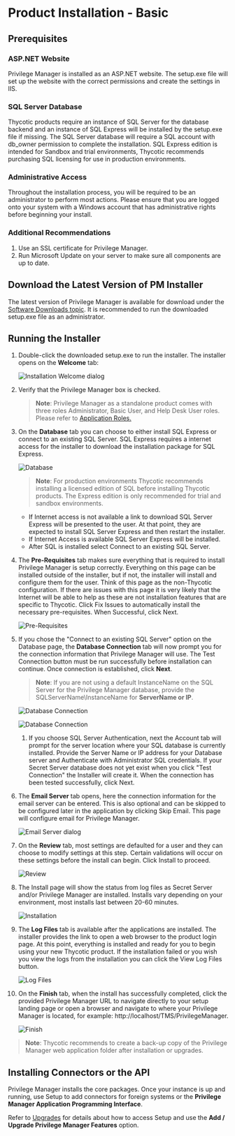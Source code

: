 [title]: # (Installation)
[tags]: # (installation,basic)
[priority]: # (1503)
# Product Installation - Basic

## Prerequisites

### ASP.NET Website

Privilege Manager is installed as an ASP.NET website. The setup.exe file will set up the website with the correct permissions and create the settings in IIS.

### SQL Server Database

Thycotic products require an instance of SQL Server for the database backend and an instance of SQL Express will be installed by the setup.exe file if missing. The SQL Server database will require a SQL account with db_owner permission to complete the installation. SQL Express edition is intended for Sandbox and trial environments, Thycotic recommends purchasing SQL licensing for use in production environments.

### Administrative Access

Throughout the installation process, you will be required to be an administrator to perform most actions. Please ensure that you are logged onto your system with a Windows account that has administrative rights before beginning your install.

### Additional Recommendations

1. Use an SSL certificate for Privilege Manager.
1. Run Microsoft Update on your server to make sure all components are up to date.

## Download the Latest Version of PM Installer

The latest version of Privilege Manager is available for download under the [Software Downloads topic](../sw-downloads.md). It is recommended to run the downloaded setup.exe file as an administrator.

## Running the Installer

1. Double-click the downloaded setup.exe to run the installer. The installer opens on the __Welcome__ tab:

   ![Installation Welcome dialog](images/pm-install/install-1.png)
1. Verify that the Privilege Manager box is checked.

   >**Note**: Privilege Manager as a standalone product comes with three roles Administrator, Basic User, and Help Desk User roles. Please refer to [Application Roles.](../../admin/roles/app-roles.md)

1. On the __Database__ tab you can choose to either install SQL Express or connect to an existing SQL Server. SQL Express requires a internet access for the installer to download the installation package for SQL Express.

   ![Database](images/pm-install/install-2.png)

   >**Note**:
   >For production environments Thycotic recommends installing a licensed edition of SQL before installing Thycotic products. The Express edition is only recommended for trial and sandbox environments.

   * If Internet access is not available a link to download SQL Server Express will be presented to the user. At that point, they are expected to install SQL Server Express and then restart the installer.
   * If Internet Access is available SQL Server Express will be installed.
   * After SQL is installed select Connect to an existing SQL Server.

1. The __Pre-Requisites__ tab makes sure everything that is required to install Privilege Manager is setup correctly. Everything on this page can be installed outside of the installer, but if not, the installer will install and configure them for the user. Think of this page as the non-Thycotic configuration. If there are issues with this page it is very likely that the Internet will be able to help as these are not installation features that are specific to Thycotic. Click Fix Issues to automatically install the necessary pre-requisites. When Successful, click Next.

   ![Pre-Requisites](images/pm-install/install-3.png)
1. If you chose the "Connect to an existing SQL Server" option on the Database page, the __Database Connection__ tab will now prompt you for the connection information that Privilege Manager will use. The Test Connection button must be run successfully before installation can continue. Once connection is established, click __Next__.

   >**Note**: If you are not using a default InstanceName on the SQL Server for the Privilege Manager database, provide the SQLServerName\InstanceName for __ServerName or IP__.

   ![Database Connection](images/pm-install/install-5.png)

   ![Database Connection](images/pm-install/install-6.png)

   1. If you choose SQL Server Authentication, next the Account tab will prompt for the server location where your SQL database is currently installed. Provide the Server Name or IP address for your Database server and Authenticate with Administrator SQL credentials. If your Secret Server database does not yet exist when you click "Test Connection" the Installer will create it. When the connection has been tested successfully, click Next.
1. The __Email Server__ tab opens, here the connection information for the email server can be entered. This is also optional and can be skipped to be configured later in the application by clicking Skip Email. This page will configure email for Privilege Manager.

   ![Email Server dialog](images/install/inst_email_20190327.png)

1. On the __Review__ tab, most settings are defaulted for a user and they can choose to modify settings at this step. Certain validations will occur on these settings before the install can begin. Click Install to proceed.

   ![Review](images/pm-install/install-7-1.png)
1. The Install page will show the status from log files as Secret Server and/or Privilege Manager are installed. Installs vary depending on your environment, most installs last between 20-60 minutes.

   ![Installation](images/pm-install/install-8.png)
1. The __Log Files__ tab is available after the applications are installed. The installer provides the link to open a web browser to the product login page. At this point, everything is installed and ready for you to begin using your new Thycotic product. If the installation failed or you wish you view the logs from the installation you can click the View Log Files button.

   ![Log Files](images/pm-install/install-10.png)
1. On the __Finish__ tab, when the install has successfully completed, click the provided Privilege Manager URL to navigate directly to your setup landing page or open a browser and navigate to where your Privilege Manager is located, for example: http://localhost/TMS/PrivilegeManager.

   ![Finish](images/pm-install/install-9-1.png)

>**Note**: Thycotic recommends to create a back-up copy of the Privilege Manager web application folder after installation or upgrades.

## Installing Connectors or the API

Privilege Manager installs the core packages. Once your instance is up and running, use Setup to add connectors for foreign systems or the __Privilege Manager Application Programming Interface__.

Refer to [Upgrades](../upgrades/index.md) for details about how to access Setup and use the __Add / Upgrade Privilege Manager Features__ option.
